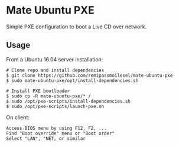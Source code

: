 # Mate Ubuntu PXE

Simple PXE configuration to boot a Live CD over network.

## Usage

From a Ubuntu 16.04 server installation:

	# Clone repo and install dependencies
	$ git clone https://github.com/remipassmoilesel/mate-ubuntu-pxe
	$ sudo mate-ubuntu-pxe/opt/install-dependencies.sh

	# Install PXE bootloader
	$ sudo cp -R mate-ubuntu-pxe/* /
	$ sudo /opt/pxe-scripts/install-dependencies.sh 
	$ sudo /opt/pxe-scripts/launch-pxe.sh

On client:

	Access BIOS menu by using F12, F2, ...
	Find "Boot override" menu or "Boot order"
	Select "LAN", "NET, or similar


